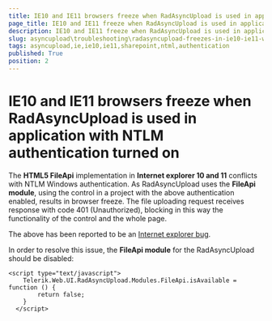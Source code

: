 ```yaml
---
title: IE10 and IE11 browsers freeze when RadAsyncUpload is used in application with NTLM authentication turned on
page_title: IE10 and IE11 freeze when RadAsyncUpload is used in application with NTLM authentication turned on | RadAsyncUpload for ASP.NET AJAX Documentation
description: IE10 and IE11 freeze when RadAsyncUpload is used in application with NTLM authentication turned on
slug: asyncupload\troubleshooting\radasyncupload-freezes-in-ie10-ie11-when-ntlm-authentication-is-used
tags: asyncupload,ie,ie10,ie11,sharepoint,ntml,authentication
published: True
position: 2
---
```


# IE10 and IE11 browsers freeze when RadAsyncUpload is used in application with NTLM authentication turned on




The **HTML5 FileApi** implementation in **Internet explorer 10 and 11** conflicts with NTLM Windows authentication. As RadAsyncUpload uses the **FileApi module**, using the control in a project with the above authentication enabled, results in browser freeze. The file uploading request receives response with code 401 (Unauthorized), blocking in this way the functionality of the control and the whole page.

The above has been reported to be an [Internet explorer bug](https://connect.microsoft.com/IE/feedback/details/819941/file-upload-stop-working-on-ie-with-windows-authentication).

In order to resolve this issue, the **FileApi module** for the RadAsyncUpload should be disabled:

````ASPNET
<script type="text/javascript">
    Telerik.Web.UI.RadAsyncUpload.Modules.FileApi.isAvailable = function () {
		return false;
	}
  </script>
````

